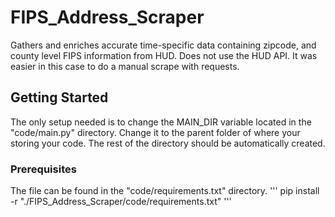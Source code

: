 # FIPS_Address_Scraper

Gathers and enriches accurate time-specific data containing zipcode, and county level FIPS information from HUD.
Does not use the HUD API. It was easier in this case to do a manual scrape with requests.


## Getting Started

The only setup needed is to change the MAIN_DIR variable located in the "code/main.py" directory.
Change it to the parent folder of where your storing your code. 
The rest of the directory should be automatically created.

### Prerequisites

The file can be found in the "code/requirements.txt" directory.
'''
pip install -r "./FIPS_Address_Scraper/code/requirements.txt"
'''


